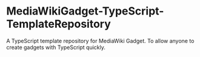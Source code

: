 # MediaWikiGadget-TypeScript-TemplateRepository
A TypeScript template repository for MediaWiki Gadget. To allow anyone to create gadgets with TypeScript quickly.
